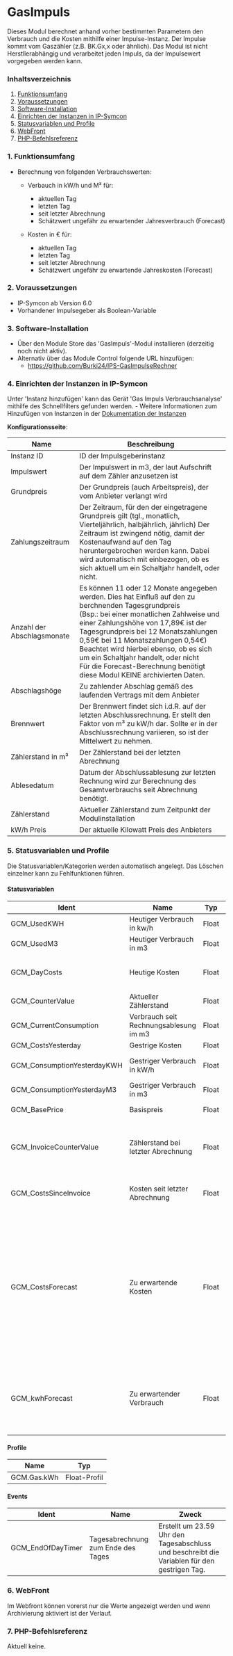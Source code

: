 # GasImpuls
Dieses Modul berechnet anhand vorher bestimmten Parametern den Verbrauch und die Kosten mithilfe einer Impulse-Instanz. Der Impulse kommt vom Gaszähler (z.B. BK.Gx,x oder ähnlich).
Das Modul ist nicht Herstllerabhängig und verarbeitet jeden Impuls, da der Impulsewert vorgegeben werden kann.

### Inhaltsverzeichnis

1. [Funktionsumfang](#1-funktionsumfang)
2. [Voraussetzungen](#2-voraussetzungen)
3. [Software-Installation](#3-software-installation)
4. [Einrichten der Instanzen in IP-Symcon](#4-einrichten-der-instanzen-in-ip-symcon)
5. [Statusvariablen und Profile](#5-statusvariablen-und-profile)
6. [WebFront](#6-webfront)
7. [PHP-Befehlsreferenz](#7-php-befehlsreferenz)

### 1. Funktionsumfang

* Berechnung von folgenden Verbrauchswerten:
	- Verbauch in kW/h und M³ für:
		- aktuellen Tag
		- letzten Tag
		- seit letzter Abrechnung
		- Schätzwert ungefähr zu erwartender Jahresverbrauch (Forecast)

	- Kosten in € für:
		- aktuellen Tag
		- letzten Tag
		- seit letzter Abrechnung
		- Schätzwert ungefähr zu erwartende Jahreskosten (Forecast)


### 2. Voraussetzungen

- IP-Symcon ab Version 6.0
- Vorhandener Impulsegeber als Boolean-Variable

### 3. Software-Installation

* Über den Module Store das 'GasImpuls'-Modul installieren (derzeitig noch nicht aktiv).
* Alternativ über das Module Control folgende URL hinzufügen:
	- https://github.com/Burki24/IPS-GasImpulseRechner

### 4. Einrichten der Instanzen in IP-Symcon

 Unter 'Instanz hinzufügen' kann das Gerät 'Gas Impuls Verbrauchsanalyse' mithilfe des Schnellfilters gefunden werden.
	- Weitere Informationen zum Hinzufügen von Instanzen in der [Dokumentation der Instanzen](https://www.symcon.de/service/dokumentation/konzepte/instanzen/#Instanz_hinzufügen)

__Konfigurationsseite__:

Name     | Beschreibung
-------- | ------------------
Instanz ID | ID der Impulsgeberinstanz
Impulswert| Der Impulswert in m3, der laut Aufschrift auf dem Zähler anzusetzen ist
Grundpreis| Der Grundpreis (auch Arbeitspreis), der vom Anbieter verlangt wird
Zahlungszeitraum | Der Zeitraum, für den der eingetragene Grundpreis gilt (tgl., monatlich, Vierteljährlich, halbjährlich, jährlich) Der Zeitraum ist zwingend nötig, damit der Kostenaufwand auf den Tag heruntergebrochen werden kann. Dabei wird automatisch mit einbezogen, ob es sich aktuell um ein Schaltjahr handelt, oder nicht.
Anzahl der Abschlagsmonate | Es können 11 oder 12 Monate angegeben werden. Dies hat Einfluß auf den zu berchnenden Tagesgrundpreis <br> (Bsp.: bei einer monatlichen Zahlweise und einer Zahlungshöhe von 17,89€ ist der Tagesgrundpreis bei 12 Monatszahlungen 0,59€ bei 11 Monatszahlungen 0,54€) <br> Beachtet wird hierbei ebenso, ob es sich um ein Schaltjahr handelt, oder nicht <br> Für die Forecast-Berechnung benötigt diese Modul KEINE archivierten Daten.
Abschlagshöge | Zu zahlender Abschlag gemäß des laufenden Vertrags mit dem Anbieter
Brennwert | Der Brennwert findet sich i.d.R. auf der letzten Abschlussrechnung. Er stellt den Faktor von m³ zu kW/h dar. Sollte er in der Abschlussrechnung variieren, so ist der Mittelwert zu nehmen.
Zählerstand in m³ | Der Zählerstand bei der letzten Abrechnung
Ablesedatum | Datum der Abschlussablesung zur letzten Rechnung wird zur Berechnung des Gesamtverbrauchs seit Abrechnung benötigt.
Zählerstand | Aktueller Zählerstand zum Zeitpunkt der Modulinstallation
kW/h Preis | Der aktuelle Kilowatt Preis des Anbieters

### 5. Statusvariablen und Profile

Die Statusvariablen/Kategorien werden automatisch angelegt. Das Löschen einzelner kann zu Fehlfunktionen führen.

#### Statusvariablen

Ident | Name   | Typ     | Beschreibung
------ | -------------- | ------- | ------------
GCM_UsedKWH       | Heutiger Verbrauch in kw/h | Float        | Aktuell verbrauchte Kilowattstunden
GCM_UsedM3       | Heutiger Verbrauch in m3 | Float        | Aktuell verbrauchte Kubikmeter
GCM_DayCosts       | Heutige Kosten | Float       | Aktuelle Tageskosten inklusive des Tagesgrundpreis (Arbeitspreis)
GCM_CounterValue       | Aktueller Zählerstand | Float       | Aktueller Zählerstand
GCM_CurrentConsumption       | Verbrauch seit Rechnungsablesung im m3 | Float       | Verbrauch seit letzter Ablesung in Kubikmeter
GCM_CostsYesterday       | Gestrige Kosten | Float       | Kosten des Vortages
GCM_ConsumptionYesterdayKWH       | Gestriger Verbrauch in kW/h | Float       | Verbrauch des Vortages in Kilowattstunden
GCM_ConsumptionYesterdayM3       | Gestriger Verbrauch in m3 | Float       | Verbrauch des Vortages in Qubikmeter
GCM_BasePrice       | Basispreis | Float       | Grundpreis/Arbeitspreis auf den Tag berechnet
GCM_InvoiceCounterValue       | Zählerstand bei letzter Abrechnung | Float       | Zählerstand bei Rechnugsablesung, wird benötigt um den Gesamtverbrauch seit Abrechnung zu ermitteln
GCM_CostsSinceInvoice       | Kosten seit letzter Abrechnung | Float       | Kosten seit letzter Abschlussrechnung inklusive dem täglichen Grund-/Arbeitspreis
GCM_CostsForecast | Zu erwartende Kosten | Float | Errechnet aus den bisherigen Verbrauchsdaten (seit letzter Rechnungsstellung) die zu erwartenden Gesamtkosten bei nächster Abrechnung. Dieser Wert ändert sich anhand der zur Verfügung stehenden aktuellen Verbrauchswerte dynamisch. Inkludiert ist hier auch der Arbeitspreis (Grundpreis)
GCM_kwhForecast | Zu erwartender Verbrauch | Float | Errechnet den für den aktuellen Abrechnungszeitraum zu erwartenden Gesamtverbrauch. Dieser Wert ändert sich gemäß den aktuellen Werten dynamisch.




#### Profile

Name   | Typ
------ | -------
 GCM.Gas.kWh      | Float-Profil

#### Events

Ident   | Name | Zweck
----- | ----- | -----
GCM_EndOfDayTimer | Tagesabrechnung zum Ende des Tages | Erstellt um 23.59 Uhr den Tagesabschluss und beschreibt die Variablen für den gestrigen Tag.

### 6. WebFront

Im Webfront können vorerst nur die Werte angezeigt werden und wenn Archivierung aktiviert ist der Verlauf.



### 7. PHP-Befehlsreferenz

Aktuell keine.